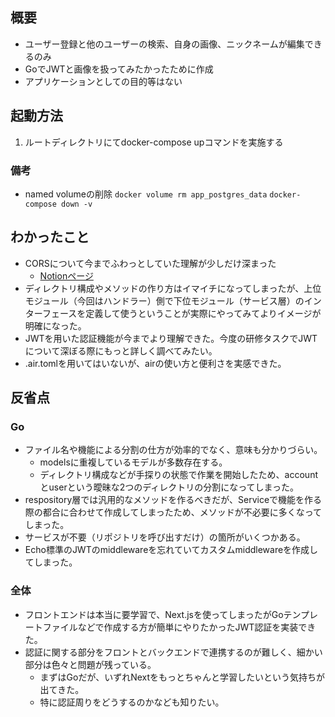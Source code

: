 ## 概要
- ユーザー登録と他のユーザーの検索、自身の画像、ニックネームが編集できるのみ
- GoでJWTと画像を扱ってみたかったために作成
- アプリケーションとしての目的等はない

## 起動方法
1. ルートディレクトリにてdocker-compose upコマンドを実施する

### 備考
- named volumeの削除
`docker volume rm app_postgres_data`
`docker-compose down -v`

## わかったこと
- CORSについて今までふわっとしていた理解が少しだけ深まった
  - [Notionページ](https://pinto-waltz-911.notion.site/CORS-86542816a15a486ca2ae4f29f92de5a2)
- ディレクトリ構成やメソッドの作り方はイマイチになってしまったが、上位モジュール（今回はハンドラー）側で下位モジュール（サービス層）のインターフェースを定義して使うということが実際にやってみてよりイメージが明確になった。
- JWTを用いた認証機能が今までより理解できた。今度の研修タスクでJWTについて深ぼる際にもっと詳しく調べてみたい。
- .air.tomlを用いてはいないが、airの使い方と便利さを実感できた。

## 反省点
### Go
- ファイル名や機能による分割の仕方が効率的でなく、意味も分かりづらい。
  - modelsに重複しているモデルが多数存在する。
  - ディレクトリ構成などが手探りの状態で作業を開始したため、accountとuserという曖昧な2つのディレクトリの分割になってしまった。 
- respository層では汎用的なメソッドを作るべきだが、Serviceで機能を作る際の都合に合わせて作成してしまったため、メソッドが不必要に多くなってしまった。
- サービスが不要（リポジトリを呼び出すだけ）の箇所がいくつかある。
- Echo標準のJWTのmiddlewareを忘れていてカスタムmiddlewareを作成してしまった。

### 全体
- フロントエンドは本当に要学習で、Next.jsを使ってしまったがGoテンプレートファイルなどで作成する方が簡単にやりたかったJWT認証を実装できた。
- 認証に関する部分をフロントとバックエンドで連携するのが難しく、細かい部分は色々と問題が残っている。
  - まずはGoだが、いずれNextをもっとちゃんと学習したいという気持ちが出てきた。
  - 特に認証周りをどうするのかなども知りたい。
